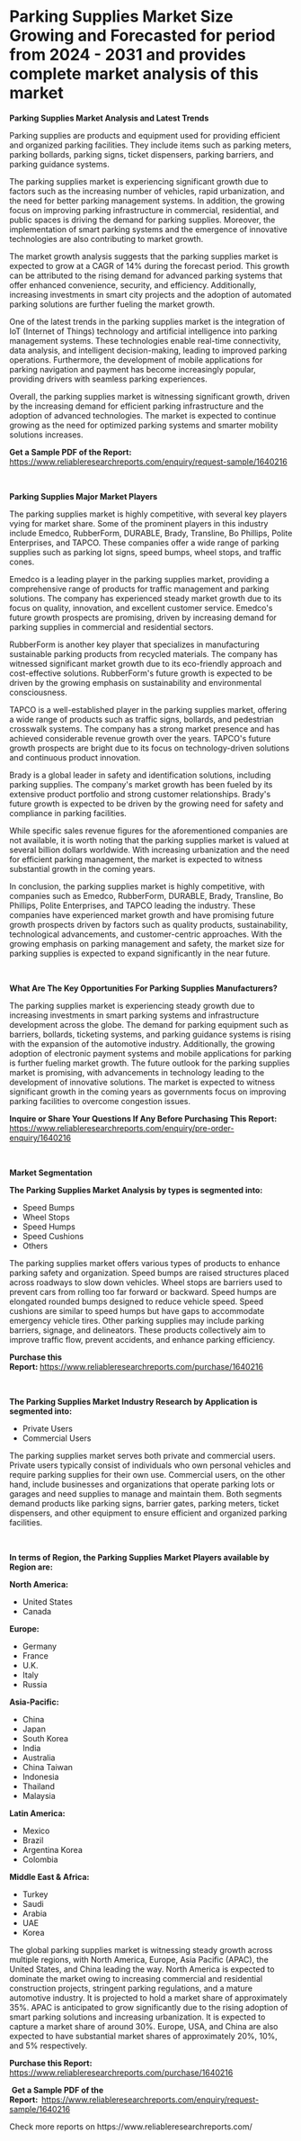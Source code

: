 <p><h1>Parking Supplies Market Size Growing and Forecasted for period from 2024 - 2031 and provides complete market analysis of this market</h1></p><p><strong>Parking Supplies Market Analysis and Latest Trends</strong></p>
<p><p>Parking supplies are products and equipment used for providing efficient and organized parking facilities. They include items such as parking meters, parking bollards, parking signs, ticket dispensers, parking barriers, and parking guidance systems.</p><p>The parking supplies market is experiencing significant growth due to factors such as the increasing number of vehicles, rapid urbanization, and the need for better parking management systems. In addition, the growing focus on improving parking infrastructure in commercial, residential, and public spaces is driving the demand for parking supplies. Moreover, the implementation of smart parking systems and the emergence of innovative technologies are also contributing to market growth.</p><p>The market growth analysis suggests that the parking supplies market is expected to grow at a CAGR of 14% during the forecast period. This growth can be attributed to the rising demand for advanced parking systems that offer enhanced convenience, security, and efficiency. Additionally, increasing investments in smart city projects and the adoption of automated parking solutions are further fueling the market growth.</p><p>One of the latest trends in the parking supplies market is the integration of IoT (Internet of Things) technology and artificial intelligence into parking management systems. These technologies enable real-time connectivity, data analysis, and intelligent decision-making, leading to improved parking operations. Furthermore, the development of mobile applications for parking navigation and payment has become increasingly popular, providing drivers with seamless parking experiences.</p><p>Overall, the parking supplies market is witnessing significant growth, driven by the increasing demand for efficient parking infrastructure and the adoption of advanced technologies. The market is expected to continue growing as the need for optimized parking systems and smarter mobility solutions increases.</p></p>
<p><strong>Get a Sample PDF of the Report:&nbsp;</strong> <a href="https://www.reliableresearchreports.com/enquiry/request-sample/1640216">https://www.reliableresearchreports.com/enquiry/request-sample/1640216</a></p>
<p>&nbsp;</p>
<p><strong>Parking Supplies Major Market Players</strong></p>
<p><p>The parking supplies market is highly competitive, with several key players vying for market share. Some of the prominent players in this industry include Emedco, RubberForm, DURABLE, Brady, Transline, Bo Phillips, Polite Enterprises, and TAPCO. These companies offer a wide range of parking supplies such as parking lot signs, speed bumps, wheel stops, and traffic cones.</p><p>Emedco is a leading player in the parking supplies market, providing a comprehensive range of products for traffic management and parking solutions. The company has experienced steady market growth due to its focus on quality, innovation, and excellent customer service. Emedco's future growth prospects are promising, driven by increasing demand for parking supplies in commercial and residential sectors.</p><p>RubberForm is another key player that specializes in manufacturing sustainable parking products from recycled materials. The company has witnessed significant market growth due to its eco-friendly approach and cost-effective solutions. RubberForm's future growth is expected to be driven by the growing emphasis on sustainability and environmental consciousness.</p><p>TAPCO is a well-established player in the parking supplies market, offering a wide range of products such as traffic signs, bollards, and pedestrian crosswalk systems. The company has a strong market presence and has achieved considerable revenue growth over the years. TAPCO's future growth prospects are bright due to its focus on technology-driven solutions and continuous product innovation.</p><p>Brady is a global leader in safety and identification solutions, including parking supplies. The company's market growth has been fueled by its extensive product portfolio and strong customer relationships. Brady's future growth is expected to be driven by the growing need for safety and compliance in parking facilities.</p><p>While specific sales revenue figures for the aforementioned companies are not available, it is worth noting that the parking supplies market is valued at several billion dollars worldwide. With increasing urbanization and the need for efficient parking management, the market is expected to witness substantial growth in the coming years.</p><p>In conclusion, the parking supplies market is highly competitive, with companies such as Emedco, RubberForm, DURABLE, Brady, Transline, Bo Phillips, Polite Enterprises, and TAPCO leading the industry. These companies have experienced market growth and have promising future growth prospects driven by factors such as quality products, sustainability, technological advancements, and customer-centric approaches. With the growing emphasis on parking management and safety, the market size for parking supplies is expected to expand significantly in the near future.</p></p>
<p>&nbsp;</p>
<p><strong>What Are The Key Opportunities For Parking Supplies Manufacturers?</strong></p>
<p><p>The parking supplies market is experiencing steady growth due to increasing investments in smart parking systems and infrastructure development across the globe. The demand for parking equipment such as barriers, bollards, ticketing systems, and parking guidance systems is rising with the expansion of the automotive industry. Additionally, the growing adoption of electronic payment systems and mobile applications for parking is further fueling market growth. The future outlook for the parking supplies market is promising, with advancements in technology leading to the development of innovative solutions. The market is expected to witness significant growth in the coming years as governments focus on improving parking facilities to overcome congestion issues.</p></p>
<p><strong>Inquire or Share Your Questions If Any Before Purchasing This Report:</strong> <a href="https://www.reliableresearchreports.com/enquiry/pre-order-enquiry/1640216">https://www.reliableresearchreports.com/enquiry/pre-order-enquiry/1640216</a></p>
<p>&nbsp;</p>
<p><strong>Market Segmentation</strong></p>
<p><strong>The Parking Supplies Market Analysis by types is segmented into:</strong></p>
<p><ul><li>Speed Bumps</li><li>Wheel Stops</li><li>Speed Humps</li><li>Speed Cushions</li><li>Others</li></ul></p>
<p><p>The parking supplies market offers various types of products to enhance parking safety and organization. Speed bumps are raised structures placed across roadways to slow down vehicles. Wheel stops are barriers used to prevent cars from rolling too far forward or backward. Speed humps are elongated rounded bumps designed to reduce vehicle speed. Speed cushions are similar to speed humps but have gaps to accommodate emergency vehicle tires. Other parking supplies may include parking barriers, signage, and delineators. These products collectively aim to improve traffic flow, prevent accidents, and enhance parking efficiency.</p></p>
<p><strong>Purchase this Report:&nbsp;</strong><a href="https://www.reliableresearchreports.com/purchase/1640216">https://www.reliableresearchreports.com/purchase/1640216</a></p>
<p>&nbsp;</p>
<p><strong>The Parking Supplies Market Industry Research by Application is segmented into:</strong></p>
<p><ul><li>Private Users</li><li>Commercial Users</li></ul></p>
<p><p>The parking supplies market serves both private and commercial users. Private users typically consist of individuals who own personal vehicles and require parking supplies for their own use. Commercial users, on the other hand, include businesses and organizations that operate parking lots or garages and need supplies to manage and maintain them. Both segments demand products like parking signs, barrier gates, parking meters, ticket dispensers, and other equipment to ensure efficient and organized parking facilities.</p></p>
<p>&nbsp;</p>
<p><strong>In terms of Region, the Parking Supplies Market Players available by Region are:</strong></p>
<p>
    <p> <strong> North America: </strong>
        <ul>
            <li>United States</li>
            <li>Canada</li>
        </ul>
        </p> 
    <p> <strong> Europe: </strong>
        <ul>
            <li>Germany</li>
            <li>France</li>
            <li>U.K.</li>
            <li>Italy</li>
            <li>Russia</li>
        </ul>
        </p> 
    <p> <strong> Asia-Pacific: </strong>
        <ul>
            <li>China</li>
            <li>Japan</li>
            <li>South Korea</li>
            <li>India</li>
            <li>Australia</li>
            <li>China Taiwan</li>
            <li>Indonesia</li>
            <li>Thailand</li>
            <li>Malaysia</li>
        </ul>
        </p> 
    <p> <strong> Latin America: </strong>
        <ul>
            <li>Mexico</li>
            <li>Brazil</li>
            <li>Argentina Korea</li>
            <li>Colombia</li>
        </ul>
        </p> 
    <p> <strong> Middle East & Africa: </strong>
        <ul>
            <li>Turkey</li>
            <li>Saudi</li>
            <li>Arabia</li>
            <li>UAE</li>
            <li>Korea</li>
        </ul>
    </p>
    </p>
<p><p>The global parking supplies market is witnessing steady growth across multiple regions, with North America, Europe, Asia Pacific (APAC), the United States, and China leading the way. North America is expected to dominate the market owing to increasing commercial and residential construction projects, stringent parking regulations, and a mature automotive industry. It is projected to hold a market share of approximately 35%. APAC is anticipated to grow significantly due to the rising adoption of smart parking solutions and increasing urbanization. It is expected to capture a market share of around 30%. Europe, USA, and China are also expected to have substantial market shares of approximately 20%, 10%, and 5% respectively.</p></p>
<p><strong>Purchase this Report: </strong><a href="https://www.reliableresearchreports.com/purchase/1640216">https://www.reliableresearchreports.com/purchase/1640216</a></p>
<p>&nbsp;<strong>Get a Sample PDF of the Report:&nbsp;&nbsp;</strong><a href="https://www.reliableresearchreports.com/enquiry/request-sample/1640216">https://www.reliableresearchreports.com/enquiry/request-sample/1640216</a></p>
<p><strong></strong></p>
<p>Check more reports on https://www.reliableresearchreports.com/</p>
